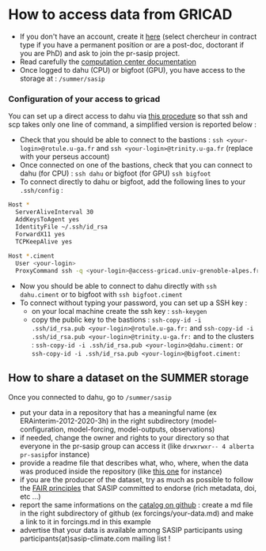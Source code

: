 # How to access data from GRICAD

 - If you don't have an account, create it [here](https://perseus.univ-grenoble-alpes.fr/create-account/portal) (select chercheur in contract type if you have a permanent position or are a post-doc, doctorant if you are PhD) and ask to join the pr-sasip project.
 - Read carefully the [computation center documentation](https://gricad-doc.univ-grenoble-alpes.fr/en/)
 - Once logged to dahu (CPU) or bigfoot (GPU), you have access to the storage at : ```/summer/sasip```


### Configuration of your access to gricad

You can set up a direct access to dahu via [this procedure](https://gricad-doc.univ-grenoble-alpes.fr/en/hpc/connexion/#connecting-to-the-gateways-without-a-password) so that ssh and scp takes only one line of command, a simplified version is reported below :

  - Check that you should be able to connect to the bastions : ```ssh <your-login>@rotule.u-ga.fr``` and ```ssh <your-login>@trinity.u-ga.fr``` (replace <your-login> with your perseus account)
  - Once connected on one of the bastions, check that you can connect to dahu (for CPU) : ```ssh dahu``` or bigfoot (for GPU) ```ssh bigfoot```
  - To connect directly to dahu or bigfoot, add the following lines to your ```.ssh/config``` :

```bash
Host *
  ServerAliveInterval 30
  AddKeysToAgent yes
  IdentityFile ~/.ssh/id_rsa
  ForwardX11 yes
  TCPKeepAlive yes
 
Host *.ciment
  User <your-login>
  ProxyCommand ssh -q <your-login>@access-gricad.univ-grenoble-alpes.fr "nc -w 60 `basename %h .ciment` %p"
```

  - Now you should be able to connect to dahu directly with ```ssh dahu.ciment``` or to bigfoot with ```ssh bigfoot.ciment```
  - To connect without typing your password, you can set up a SSH key :
    - on your local machine create the ssh key : ```ssh-keygen```
    - copy the public key to the bastions : ```ssh-copy-id -i .ssh/id_rsa.pub <your-login>@rotule.u-ga.fr:``` and  ```ssh-copy-id -i .ssh/id_rsa.pub <your-login>@trinity.u-ga.fr:``` and to the clusters : ```ssh-copy-id -i .ssh/id_rsa.pub <your-login>@dahu.ciment:``` or ```ssh-copy-id -i .ssh/id_rsa.pub <your-login>@bigfoot.ciment:```


## How to share a dataset on the SUMMER storage

Once you connected to dahu, go to ```/summer/sasip```

  - put your data in a repository that has a meaningful name (ex ERAinterim-2012-2020-3h) in the right subdirectory (model-configuration, model-forcing, model-outputs, observations)
  - if needed, change the owner and rights to your directory so that everyone in the pr-sasip group can access it (like ```drwxrwxr-- 4 alberta pr-sasip```for instance)
  - provide a readme file that describes what, who, where, when the data was produced inside the repository (like [this one](https://github.com/sasip-climate/catalog-shared-data-SASIP/blob/main/forcings/ERAinterim-2012-2020-3h.md) for instance)
  - if you are the producer of the dataset, try as much as possible to follow the [FAIR principles](https://cloud.univ-grenoble-alpes.fr/index.php/apps/onlyoffice/s/p4BeQ8mfbniT9oM?fileId=354365064) that SASIP committed to endorse (rich metadata, doi, etc ...)
  - report the same informations on the [catalog on github](https://github.com/sasip-climate/catalog-shared-data-SASIP/blob/main/catalog-details.md) : create a md file in the right subdirectory of github (ex forcings/your-data.md) and make a link to it in forcings.md in this example
  - advertise that your data is available among SASIP participants using participants(at)sasip-climate.com mailing list !

